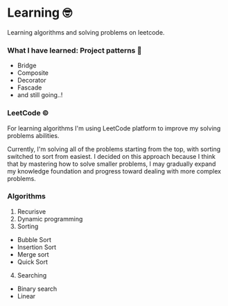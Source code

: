 # Learning 🤓
Learning algorithms and solving problems on leetcode. 

### What I have learned: Project patterns 📝
+ Bridge
+ Composite
+ Decorator
+ Fascade
+ and still going..!

### LeetCode ©
For learning algorithms I'm using LeetCode platform to improve my solving problems abilities.

Currently, I'm solving all of the problems starting from the top, with sorting switched to sort from easiest. I decided on this approach 
because I think that by mastering how to solve smaller problems, I may gradually expand my knowledge foundation and progress toward dealing with more complex problems.

### Algorithms
1. Recurisve 
2. Dynamic programming
3. Sorting
  - Bubble Sort
  - Insertion Sort
  - Merge sort
  - Quick Sort
4. Searching
  - Binary search
  - Linear
